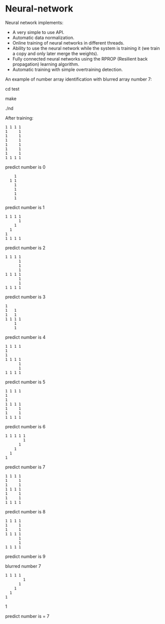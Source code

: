 Neural-network
===

Neural network implements:

* A very simple to use API.
* Automatic data normalization.
* Online training of neural networks in different threads.
* Ability to use the neural network while the system is training it (we train a copy and only later merge the weights).
* Fully connected neural networks using the RPROP (Resilient back propagation) learning algorithm.
* Automatic training with simple overtraining detection.

An example of number array identification with blurred array number 7:

cd test

make

./nd


After training:


    1 1 1 1     
    1     1     
    1     1     
    1     1     
    1     1     
    1     1     
    1     1     
    1 1 1 1     

predict number is 0

                
        1       
      1 1       
        1       
        1       
        1       
        1       
                

predict number is 1

                
    1 1 1 1     
          1     
        1       
      1         
    1           
    1 1 1 1     
                

predict number is 2

    1 1 1 1     
          1     
          1     
          1     
    1 1 1 1     
          1     
          1     
    1 1 1 1     

predict number is 3

                
    1           
    1   1       
    1   1       
    1 1 1 1     
        1       
        1       
                

predict number is 4

                
    1 1 1 1     
    1           
    1           
    1 1 1 1     
          1     
          1     
    1 1 1 1     

predict number is 5

                
    1 1 1 1     
    1           
    1           
    1 1 1 1     
    1     1     
    1     1     
    1 1 1 1     

predict number is 6

                
    1 1 1 1 1   
            1   
          1     
        1       
      1         
    1           
                

predict number is 7

                
    1 1 1 1     
    1     1     
    1     1     
    1 1 1 1     
    1     1     
    1     1     
    1 1 1 1     

predict number is 8

                
    1 1 1 1     
    1     1     
    1     1     
    1 1 1 1     
          1     
          1     
    1 1 1 1     

predict number is 9

blurred number 7
                
    1 1 1 1     
            1   
          1     
        1       
      1         
    1           
  1             

predict number is = 7
